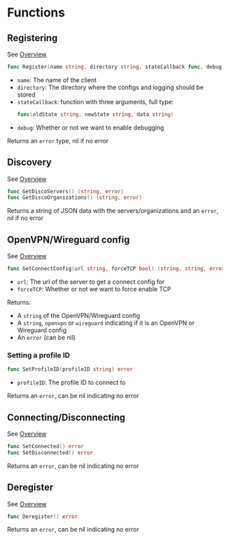 # Functions
## Registering
See [Overview](../overview/registering.html)
```go
func Register(name string, directory string, stateCallback func, debug bool) error
```
- `name`: The name of the client
- `directory`: The directory where the configs and logging should be stored
- `stateCallback`: function with three arguments, full type:
  ```go
  func(oldState string, newState string, data string)
  ```
- `debug`: Whether or not we want to enable debugging

Returns an `error` type, nil if no error

## Discovery
See [Overview](../overview/discovery.html)
```go
func GetDiscoServers() (string, error)
func GetDiscoOrganizations() (string, error)
```

Returns a string of JSON data with the servers/organizations and an `error`, nil if no error

## OpenVPN/Wireguard config
See [Overview](../overview/getconfig.html)
```go
func GetConnectConfig(url string, forceTCP bool) (string, string, error)
```
- `url`: The url of the server to get a connect config for
- `forceTCP`: Whether or not we want to force enable TCP

Returns:
- A `string` of the OpenVPN/Wireguard config
- A `string`, `openvpn` or `wireguard` indicating if it is an OpenVPN or Wireguard config
- An `error` (can be nil)

### Setting a profile ID
```go
func SetProfileID(profileID string) error
```
- `profileID`: The profile ID to connect to

Returns an `error`, can be nil indicating no error

## Connecting/Disconnecting
See [Overview](../overview/connecting.html)
```go
func SetConnected() error
func SetDisconnected() error
```

Returns an `error`, can be nil indicating no error

## Deregister
See [Overview](../overview/deregistering.html)
```go
func Deregister() error
```

Returns an `error`, can be nil indicating no error
